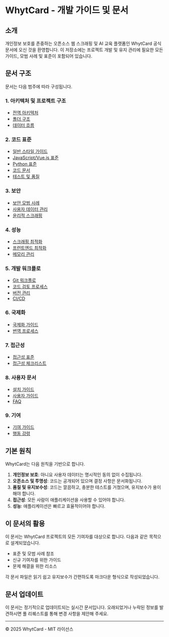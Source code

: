 # WhytCard - 개발 가이드 및 문서

## 소개

개인정보 보호를 존중하는 오픈소스 웹 스크래핑 및 AI 교육 플랫폼인 WhytCard 공식 문서에 오신 것을 환영합니다. 이 저장소에는 프로젝트 개발 및 유지 관리에 필요한 모든 가이드, 모범 사례 및 표준이 포함되어 있습니다.

## 문서 구조

문서는 다음 범주에 따라 구성됩니다.

### 1. 아키텍처 및 프로젝트 구조
- [전역 아키텍처](./architecture/ARCHITECTURE_EN.md)
- [폴더 구조](./architecture/FOLDER_STRUCTURE_EN.md)
- [데이터 흐름](./architecture/DATA_FLOW_EN.md)

### 2. 코드 표준
- [일반 스타일 가이드](./code_standards/STYLE_GUIDE_EN.md)
- [JavaScript/Vue.js 표준](./code_standards/JAVASCRIPT_STANDARDS_EN.md)
- [Python 표준](./code_standards/PYTHON_STANDARDS_EN.md)
- [코드 문서](./code_standards/CODE_DOCUMENTATION_EN.md) 
- [테스트 및 품질](./code_standards/TESTING_EN.md) 

### 3. 보안
- [보안 모범 사례](./security/SECURITY_PRACTICES_EN.md) 
- [사용자 데이터 관리](./security/USER_DATA_EN.md) 
- [윤리적 스크래핑](./security/ETHICAL_SCRAPING_EN.md) 

### 4. 성능
- [스크래핑 최적화](./performance/SCRAPING_OPTIMIZATION_EN.md) 
- [프런트엔드 최적화](./performance/FRONTEND_OPTIMIZATION_EN.md) 
- [메모리 관리](./performance/MEMORY_MANAGEMENT_EN.md)

### 5. 개발 워크플로
- [Git 워크플로](./workflow/GIT_WORKFLOW_EN.md)
- [코드 검토 프로세스](./workflow/CODE_REVIEW_EN.md)
- [버전 관리](./workflow/VERSIONING_EN.md)
- [CI/CD](./workflow/CI_CD_EN.md)

### 6. 국제화
- [국제화 가이드](./i18n/I18N_GUIDE_EN.md)
- [번역 프로세스](./i18n/TRANSLATION_PROCESS_EN.md)

### 7. 접근성
- [접근성 표준](./accessibility/ACCESSIBILITY_STANDARDS_EN.md)
- [접근성 체크리스트](./accessibility/ACCESSIBILITY_CHECKLIST_EN.md)

### 8. 사용자 문서
- [설치 가이드](./user_docs/INSTALLATION_EN.md)
- [사용자 가이드](./user_docs/USER_GUIDE_EN.md)
- [FAQ](./user_docs/FAQ_EN.md)

### 9. 기여
- [기여 가이드](./contribution/CONTRIBUTING_EN.md)
- [행동 강령](./contribution/CODE_OF_CONDUCT_EN.md)

## 기본 원칙

WhytCard는 다음 원칙을 기반으로 합니다.

1. **개인정보 보호**: 아니요 사용자 데이터는 명시적인 동의 없이 수집됩니다.
2. **오픈소스 및 투명성**: 코드는 공개되어 있으며 결정 사항은 문서화됩니다.
3. **품질 및 유지보수성**: 코드는 깔끔하고, 충분한 테스트를 거쳤으며, 유지보수가 용이해야 합니다.
4. **접근성**: 모든 사람이 애플리케이션을 사용할 수 있어야 합니다.
5. **성능**: 애플리케이션은 빠르고 효율적이어야 합니다.

## 이 문서의 활용

이 문서는 WhytCard 프로젝트의 모든 기여자를 대상으로 합니다. 다음과 같은 목적으로 설계되었습니다.

- 표준 및 모범 사례 참조
- 신규 기여자를 위한 가이드
- 문제 해결을 위한 리소스

각 문서 파일은 읽기 쉽고 유지보수가 간편하도록 마크다운 형식으로 작성되었습니다.

## 문서 업데이트

이 문서는 정기적으로 업데이트되는 실시간 문서입니다. 오래되었거나 누락된 정보를 발견하시면 풀 리퀘스트를 통해 변경 사항을 제안해 주세요.

--- 

© 2025 WhytCard - MIT 라이선스
